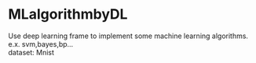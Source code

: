 # MLalgorithmbyDL
Use deep learning frame to implement some machine learning algorithms.  
e.x. svm,bayes,bp...  
dataset: Mnist


